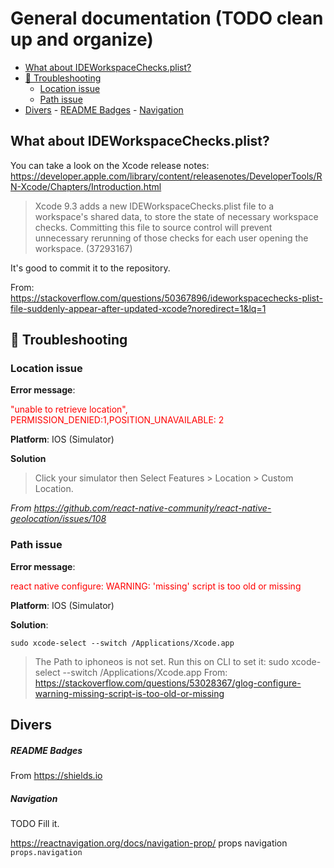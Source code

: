 # General documentation (TODO clean up and organize) <!-- omit in toc -->

- [What about IDEWorkspaceChecks.plist?](#what-about-ideworkspacechecksplist)
- [🚨 Troubleshooting](#-troubleshooting)
  - [Location issue](#location-issue)
  - [Path issue](#path-issue)
- [Divers](#divers)
      - [README Badges](#readme-badges)
      - [Navigation](#navigation)

## What about IDEWorkspaceChecks.plist?

You can take a look on the Xcode release notes: https://developer.apple.com/library/content/releasenotes/DeveloperTools/RN-Xcode/Chapters/Introduction.html

> Xcode 9.3 adds a new IDEWorkspaceChecks.plist file to a workspace's shared data, to store the state of necessary workspace checks. Committing this file to source control will prevent unnecessary rerunning of those checks for each user opening the workspace. (37293167)

It's good to commit it to the repository.

From: https://stackoverflow.com/questions/50367896/ideworkspacechecks-plist-file-suddenly-appear-after-updated-xcode?noredirect=1&lq=1

## 🚨 Troubleshooting

### Location issue

**Error message**: <p style="color: red;">"unable to retrieve location", PERMISSION_DENIED:1,POSITION_UNAVAILABLE: 2</p> 

**Platform**: IOS (Simulator)

**Solution**
> Click your simulator then Select Features > Location > Custom Location.

*From https://github.com/react-native-community/react-native-geolocation/issues/108*

### Path issue

**Error message**: <p style="color: red;"> react native configure: WARNING: 'missing' script is too old or missing</p>

**Platform**: IOS (Simulator)

**Solution**: 

`sudo xcode-select --switch /Applications/Xcode.app`

> The Path to iphoneos is not set. Run this on CLI to set it:  sudo xcode-select --switch /Applications/Xcode.app
From: https://stackoverflow.com/questions/53028367/glog-configure-warning-missing-script-is-too-old-or-missing

## Divers

##### README Badges

From https://shields.io

##### Navigation

TODO Fill it.

https://reactnavigation.org/docs/navigation-prop/ props navigation `props.navigation`
